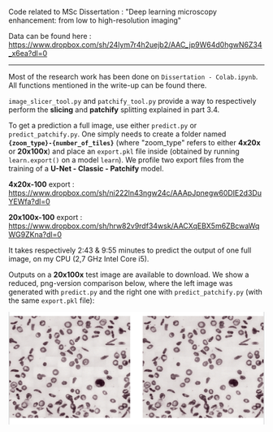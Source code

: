 Code related to MSc Dissertation : "Deep learning microscopy enhancement: from low to high-resolution imaging"

Data can be found here : https://www.dropbox.com/sh/24lym7r4h2uejb2/AAC_jp9W64d0hgwN6Z34_x6ea?dl=0

----

Most of the research work has been done on `Dissertation - Colab.ipynb`. All functions mentioned in the write-up can be found there.

`image_slicer_tool.py` and `patchify_tool.py` provide a way to respectively perform the **slicing** and **patchify** splitting explained in part 3.4.

To get a prediction a full image, use either `predict.py` or `predict_patchify.py`.
One simply needs to create a folder named **`{zoom_type}-{number_of_tiles}`** (where "zoom_type" refers to either **4x20x** or **20x100x**) and place an `export.pkl` file inside (obtained by running `learn.export()` on a model `learn`). We profile two export files from the training of a **U-Net - Classic - Patchify** model.

**4x20x-100** export : https://www.dropbox.com/sh/ni222ln43ngw24c/AAApJpnegw60DIE2d3DuYEWfa?dl=0

**20x100x-100** export : https://www.dropbox.com/sh/hrw82v9rdf34wsk/AACXqEBX5m6ZBcwaWqWG9ZKna?dl=0

It takes respectively 2:43 & 9:55 minutes to predict the output of one full image, on my CPU (2,7 GHz Intel Core i5).

Outputs on a **20x100x** test image are available to download. 
We show a reduced, png-version comparison below, where the left image was generated with `predict.py` and the right one with `predict_patchify.py` (with the same `export.pkl` file):

![Comparison](https://github.com/mathisgentine/super_resolution/blob/master/Output_comparison.png)
